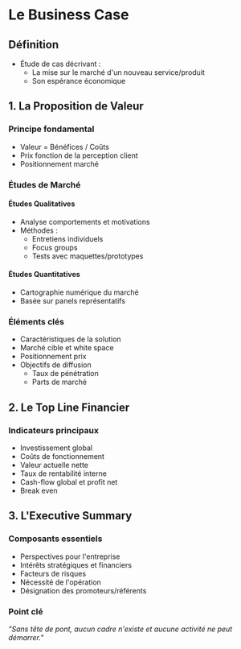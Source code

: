 # Le Business Case
## Définition
- Étude de cas décrivant :
  - La mise sur le marché d'un nouveau service/produit
  - Son espérance économique

## 1. La Proposition de Valeur
### Principe fondamental
- Valeur = Bénéfices / Coûts
- Prix fonction de la perception client
- Positionnement marché

### Études de Marché
#### Études Qualitatives
- Analyse comportements et motivations
- Méthodes :
  - Entretiens individuels
  - Focus groups
  - Tests avec maquettes/prototypes

#### Études Quantitatives
- Cartographie numérique du marché
- Basée sur panels représentatifs

### Éléments clés
- Caractéristiques de la solution
- Marché cible et white space
- Positionnement prix
- Objectifs de diffusion
  - Taux de pénétration
  - Parts de marché

## 2. Le Top Line Financier
### Indicateurs principaux
- Investissement global
- Coûts de fonctionnement
- Valeur actuelle nette
- Taux de rentabilité interne
- Cash-flow global et profit net
- Break even

## 3. L'Executive Summary
### Composants essentiels
- Perspectives pour l'entreprise
- Intérêts stratégiques et financiers
- Facteurs de risques
- Nécessité de l'opération
- Désignation des promoteurs/référents

### Point clé
*"Sans tête de pont, aucun cadre n'existe et aucune activité ne peut démarrer."*
